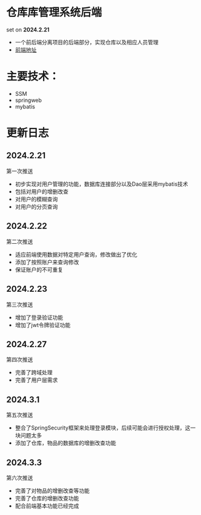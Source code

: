 # 仓库库管理系统后端

set on **2024.2.21**

+ 一个前后端分离项目的后端部分，实现仓库以及相应人员管理
+ [前端地址](https://github.com/Zwm-s/wms-web)

# 主要技术：
+ SSM
+ springweb
+ mybatis

# 更新日志

## 2024.2.21
第一次推送
+ 初步实现对用户管理的功能，数据库连接部分以及Dao层采用mybatis技术
+ 包括对用户的增删改查
+ 对用户的模糊查询
+ 对用户的分页查询

## 2024.2.22
第二次推送
+ 适应前端使用数据对特定用户查询，修改做出了优化
+ 添加了按照账户来查询修改
+ 保证账户的不可重复

## 2024.2.23
第三次推送
+ 增加了登录验证功能
+ 增加了jwt令牌验证功能

## 2024.2.27
第四次推送
+ 完善了跨域处理
+ 完善了用户层需求

## 2024.3.1
第五次推送
+ 整合了SpringSecurity框架来处理登录模块，后续可能会进行授权处理，这一块问题太多
+ 添加了仓库，物品的数据库的增删改查功能

## 2024.3.3
第六次推送
+ 完善了对物品的增删改查等功能
+ 完善了仓库的增删改查功能
+ 配合前端基本功能已经完成
